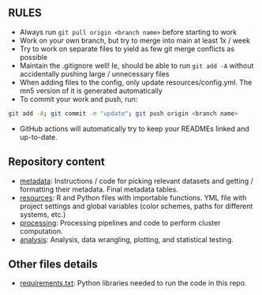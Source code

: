 ## RULES

* Always run `git pull origin <branch name>` before starting to work
* Work on your own branch, but try to merge into main at least 1x / week
* Try to work on separate files to yield as few git merge conflicts as possible
* Maintain the .gitignore well! Ie, should be able to run `git add -A` without accidentally pushing large / unnecessary files
* When adding files to the config, only update resources/config.yml. The mn5 version of it is generated automatically
* To commit your work and push, run:
```bash
git add -A; git commit -m "update"; git push origin <branch name>
```
* GitHub actions will automatically try to keep your READMEs linked and up-to-date.

## Repository content
* [metadata](metadata): Instructions / code for picking relevant datasets and getting / formatting their metadata. Final metadata tables.
* [resources](resources): R and Python files with importable functions. YML file with project settings and global variables (color schemes, paths for different systems, etc.)
* [processing](processing): Processing pipelines and code to perform cluster computation.
* [analysis](analysis): Analysis, data wrangling, plotting, and statistical testing.

## Other files details
* [requirements.txt](requirements.txt): Python libraries needed to run the code in this repo.

<!--
```bash
conda activate pt_snakemake
snakemake \
  -s Snakefile \
  -j 100 \
  --latency-wait 120 \
  --use-conda \
  --cluster \
    "sbatch \
    --nodes {resources.nodes} \
    -q gp_bscls \
    -A bsc83 \
    -c {resources.threads}  \
    --mail-user=freese@bsc.es \
    --mail-type=START,END,FAIL \
    --time=12:00:00" \
    -n

    snakemake --forceall --dag | dot -Tpdf > dag.pdf


snakemake \
  -s Snakefile \
  -j 100 \
  --latency-wait 120 \
  --use-conda \
  -n

```


# ```bash
# xargs -n 1 curl -O -L -u YJW4VXGF:zg2yps6nectvogfc < files.txt
# ``` -->
